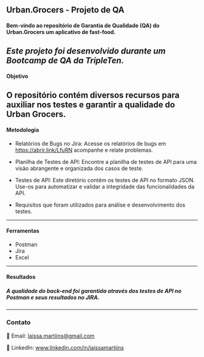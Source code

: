 ## Urban.Grocers - Projeto de QA 

#### Bem-vindo ao repositório de Garantia de Qualidade (QA) do Urban.Grocers um aplicativo de fast-food. 
*Este projeto foi desenvolvido durante um Bootcamp de QA da TripleTen.*
----
#### Objetivo
O repositório contém diversos recursos para auxiliar nos testes e garantir a qualidade do Urban Grocers.
----
#### Metodologia

- Relatórios de Bugs no Jira: Acesse os relatórios de bugs em https://abrir.link/LfuRN  acompanhe e relate problemas.

- Planilha de Testes de API: Encontre a planilha de testes de API para uma visão abrangente e organizada dos casos de teste.

- Testes de API: Este diretório contém os testes de API no formato JSON. Use-os para automatizar e validar a integridade das funcionalidades da API.

- Requisitos que foram utilizados para análise e desenvolvimento dos testes. 
----
#### Ferramentas 
- Postman 
- Jira 
- Excel 
----
#### Resultados 
##### A qualidade do back-end foi garantida através dos testes de API no Postman e seus resultados no JIRA. 
----
### Contato 
📧 Email: laissa.martiins@gmail.com

💼 LinkedIn: www.linkedin.com/in/iaissamartiins
